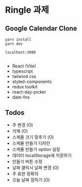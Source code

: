 # Ringle 과제

## Google Calendar Clone

```shall
yarn install
yarn dev
```

`localhost:3000`

## 
- React (Vite)
- typescript
- tailwind css
- styled-components
- redux toolkit
- react-day-picker
- date-fns


## Todos
- 주 변경 (O)
- 삭제 (O)
- 스케쥴 크기 맞추기 (O)
- 스케쥴 만들기 디자인
- 스케쥴 만들기 option 설정
- 데이터 localStorage에 저장하기
- 만들기 버튼 수정
- 날짜 클릭시 날짜 변경 (O)
- 주 표현 정확히 
- 오늘 날짜 정하기 (O)